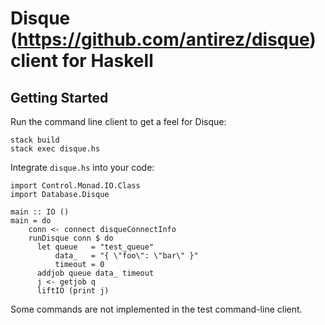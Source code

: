 
# Disque (https://github.com/antirez/disque) client for Haskell

## Getting Started

Run the command line client to get a feel for Disque:

    stack build
	stack exec disque.hs

Integrate `disque.hs` into your code:

    import Control.Monad.IO.Class
    import Database.Disque

    main :: IO ()
    main = do
        conn <- connect disqueConnectInfo
		runDisque conn $ do
		  let queue   = "test_queue"
		      data_   = "{ \"foo\": \"bar\" }"
			  timeout = 0
		  addjob queue data_ timeout
		  j <- getjob q
		  liftIO (print j)

Some commands are not implemented in the test command-line client.
